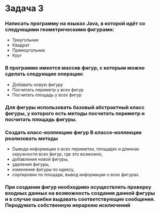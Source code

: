 # Задача 3
### Написать программу на языках Java, в которой идёт со следующими геометрическими фигурами:
- Треугольник
- Квадрат
- Прямоугольник
- Круг
### В программе имеется массив фигур, с которым можно сделать следующие операции:
- Добавить новую фигуру
- Посчитать периметр у всех фигур
- Посчитать площадь у всех фигур
### Для фигуры использовать базовый абстрактный класс фигуры, у которого есть методы посчитать периметр и посчитать площадь фигуры.
### Создать класс-коллекцию фигур В классе-коллекции реализовать методы
- Dывода информации о всех периметах, площадях и длиннах окружности всех фигур, где это возможно,
- добавления новой фигуры,
- удаления фигуры,
- изменения фигуры по ндексу,
- сортировки по площади, вывод информации о всех фигурах.
### При создании фигур необходимо осуществлять проверку входных данных на возможность создания данной фигуры и в случае ошибки выдавать соответствующие сообщения. Перодумать собственную иерархию исключений